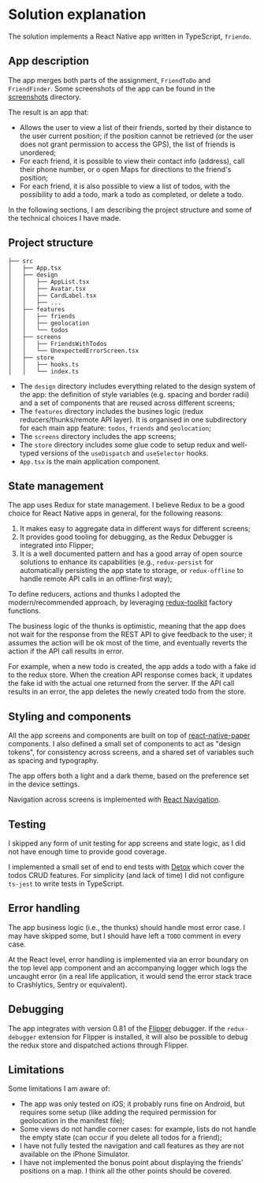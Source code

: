 # Solution explanation

The solution implements a React Native app written in TypeScript, `friendo`.

## App description

The app merges both parts of the assignment, `FriendToDo` and `FriendFinder`. Some screenshots of the app can be found in the [screenshots](./screenshots) directory.

The result is an app that:

- Allows the user to view a list of their friends, sorted by their distance to the user current position; if the position cannot be retrieved (or the user does not grant permission to access the GPS), the list of friends is unordered;
- For each friend, it is possible to view their contact info (address), call their phone number, or o open Maps for directions to the friend's position;
- For each friend, it is also possible to view a list of todos, with the possibility to add a todo, mark a todo as completed, or delete a todo.

In the following sections, I am describing the project structure and some of the technical choices I have made.

## Project structure

```
├── src
│   ├── App.tsx
│   ├── design
│   │   ├── AppList.tsx
│   │   ├── Avatar.tsx
│   │   ├── CardLabel.tsx
│   │   ├── ...
│   ├── features
│   │   ├── friends
│   │   ├── geolocation
│   │   └── todos
│   ├── screens
│   │   ├── FriendsWithTodos
│   │   └── UnexpectedErrorScreen.tsx
│   ├── store
│   │   ├── hooks.ts
│   │   └── index.ts
```

- The `design` directory includes everything related to the design system of the app: the definition of style variables (e.g. spacing and border radii) and a set of components that are reused across different screens;
- The `features` directory includes the busines logic (redux reducers/thunks/remote API layer). It is organised in one subdirectory for each main app feature: `todos`, `friends` and `geolocation`;
- The `screens` directory includes the app screens;
- The `store` directory includes some glue code to setup redux and well-typed versions of the `useDispatch` and `useSelector` hooks.
- `App.tsx` is the main application component.

## State management

The app uses Redux for state management. I believe Redux to be a good choice for React Native apps in general, for the following reasons:

1. It makes easy to aggregate data in different ways for different screens;
2. It provides good tooling for debugging, as the Redux Debugger is integrated into Flipper;
3. It is a well documented pattern and has a good array of open source solutions to enhance its capabilities (e.g., `redux-persist` for automatically persisting the app state to storage, or `redux-offline` to handle remote API calls in an offline-first way);

To define reducers, actions and thunks I adopted the modern/recommended approach, by leveraging [redux-toolkit](https://redux-toolkit.js.org/) factory functions.

The business logic of the thunks is optimistic, meaning that the app does not wait for the response from the REST API to give feedback to the user; it assumes the action will be ok most of the time, and eventually reverts the action if the API call results in error.

For example, when a new todo is created, the app adds a todo with a fake id to the redux store. When the creation API response comes back, it updates the fake id with the actual one returned from the server. If the API call results in an error, the app deletes the newly created todo from the store.

## Styling and components

All the app screens and components are built on top of [react-native-paper](https://callstack.github.io/react-native-paper/) components. I also defined a small set of components to act as "design tokens", for consistency across screens, and a shared set of variables such as spacing and typography.

The app offers both a light and a dark theme, based on the preference set in the device settings.

Navigation across screens is implemented with [React Navigation](https://reactnavigation.org/).

## Testing

I skipped any form of unit testing for app screens and state logic, as I did not have enough time to provide good coverage.

I implemented a small set of end to end tests with [Detox](https://github.com/wix/Detox) which cover the todos CRUD features. For simplicity (and lack of time) I did not configure `ts-jest` to write tests in TypeScript.

## Error handling

The app business logic (i.e., the thunks) should handle most error case. I may have skipped some, but I should have left a `TODO` comment in every case.

At the React level, error handling is implemented via an error boundary on the top level app component and an accompanying logger which logs the uncaught error (in a real life application, it would send the error stack trace to Crashlytics, Sentry or equivalent).

## Debugging

The app integrates with version 0.81 of the [Flipper](https://fbflipper.com/) debugger. If the `redux-debugger` extension for Flipper is installed, it will also be possible to debug the redux store and dispatched actions through Flipper.

## Limitations

Some limitations I am aware of:

- The app was only tested on iOS; it probably runs fine on Android, but requires some setup (like adding the required permission for geolocation in the manifest file);
- Some views do not handle corner cases: for example, lists do not handle the empty state (can occur if you delete all todos for a friend);
- I have not fully tested the navigation and call features as they are not available on the iPhone Simulator.
- I have not implemented the bonus point about displaying the friends' positions on a map. I think all the other points should be covered.